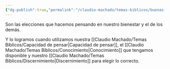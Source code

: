 ```yaml
---
{"dg-publish":true,"permalink":"/claudio-machado/temas-biblicos/buenas-decisiones/","tags":["Decidir","decisiones"]}
---
```


Son las elecciones que hacemos pensando en nuestro bienestar y el de los demás.

Y lo logramos cuando utilizamos nuestra [[Claudio Machado/Temas Bíblicos/Capacidad de pensar\|Capacidad de pensar]], el [[Claudio Machado/Temas Bíblicos/Conocimiento\|Conocimiento]] que tengamos disponible y nuestro [[Claudio Machado/Temas Bíblicos/Discernimiento\|Discernimiento]]  para elegir lo correcto.